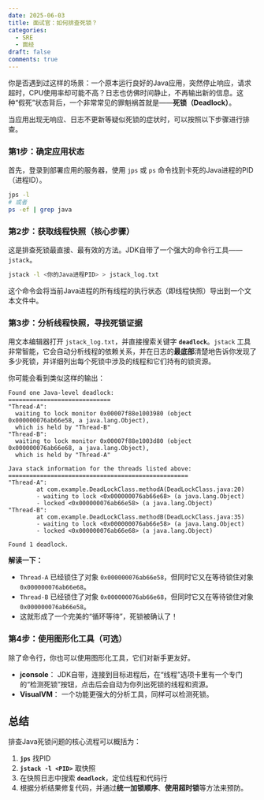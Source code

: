 ```yaml
---
date: 2025-06-03
title: 面试官：如何排查死锁？
categories:
  - SRE
  - 面经
draft: false
comments: true
---
```

你是否遇到过这样的场景：一个原本运行良好的Java应用，突然停止响应，请求超时，CPU使用率却可能不高？日志也仿佛时间静止，不再输出新的信息。这种“假死”状态背后，一个非常常见的罪魁祸首就是——**死锁（Deadlock）**。
<!-- more -->

当应用出现无响应、日志不更新等疑似死锁的症状时，可以按照以下步骤进行排查。

### **第1步：确定应用状态**

首先，登录到部署应用的服务器，使用 `jps` 或 `ps` 命令找到卡死的Java进程的PID（进程ID）。
```bash
jps -l
# 或者
ps -ef | grep java
```

### **第2步：获取线程快照（核心步骤）**

这是排查死锁最直接、最有效的方法。JDK自带了一个强大的命令行工具——`jstack`。

```bash
jstack -l <你的Java进程PID> > jstack_log.txt
```
这个命令会将当前Java进程的所有线程的执行状态（即线程快照）导出到一个文本文件中。

### **第3步：分析线程快照，寻找死锁证据**

用文本编辑器打开 `jstack_log.txt`，并直接搜索关键字 **`deadlock`**。`jstack` 工具非常智能，它会自动分析线程的依赖关系，并在日志的**最底部**清楚地告诉你发现了多少死锁，并详细列出每个死锁中涉及的线程和它们持有的锁资源。

你可能会看到类似这样的输出：

```
Found one Java-level deadlock:
=============================
"Thread-A":
  waiting to lock monitor 0x00007f88e1003980 (object 0x000000076ab66e58, a java.lang.Object),
  which is held by "Thread-B"
"Thread-B":
  waiting to lock monitor 0x00007f88e1003d80 (object 0x000000076ab66e68, a java.lang.Object),
  which is held by "Thread-A"

Java stack information for the threads listed above:
===================================================
"Thread-A":
        at com.example.DeadLockClass.methodA(DeadLockClass.java:20)
        - waiting to lock <0x000000076ab66e68> (a java.lang.Object)
        - locked <0x000000076ab66e58> (a java.lang.Object)
"Thread-B":
        at com.example.DeadLockClass.methodB(DeadLockClass.java:35)
        - waiting to lock <0x000000076ab66e58> (a java.lang.Object)
        - locked <0x000000076ab66e68> (a java.lang.Object)

Found 1 deadlock.
```

**解读一下：**

*   `Thread-A` 已经锁住了对象 `0x000000076ab66e58`，但同时它又在等待锁住对象 `0x000000076ab66e68`。
*   `Thread-B` 已经锁住了对象 `0x000000076ab66e68`，但同时它又在等待锁住对象 `0x000000076ab66e58`。
*   这就形成了一个完美的“循环等待”，死锁被确认了！


### **第4步：使用图形化工具（可选）**

除了命令行，你也可以使用图形化工具，它们对新手更友好。

*   **jconsole**： JDK自带，连接到目标进程后，在“线程”选项卡里有一个专门的“检测死锁”按钮，点击后会自动为你列出死锁的线程和资源。
*   **VisualVM**： 一个功能更强大的分析工具，同样可以检测死锁。

## **总结**

排查Java死锁问题的核心流程可以概括为：

1.  **`jps`** 找PID
2.  **`jstack -l <PID>`** 取快照
3.  在快照日志中搜索 **`deadlock`**，定位线程和代码行
4.  根据分析结果修复代码，并通过**统一加锁顺序**、**使用超时锁**等方法来预防。